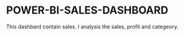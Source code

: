# POWER-BI-SALES-DASHBOARD
This dashbard contain sales. I analysis the sales, profit and categeory.
